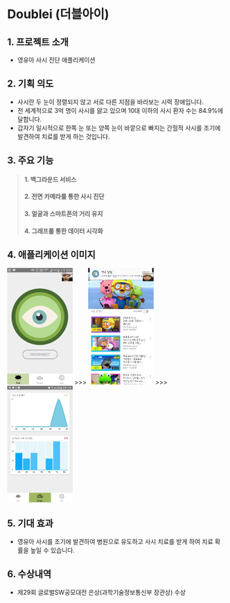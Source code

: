 Doublei (더블아이)
=

## 1. 프로젝트 소개
- 영유아 사시 진단 애플리케이션

## 2. 기획 의도
- 사시란 두 눈이 정렬되지 않고 서로 다른 지점을 바라보는 시력 장애입니다.
- 전 세계적으로 3억 명이 사시를 앓고 있으며 10대 이하의 사시 환자 수는 84.9%에 달합니다.
- 갑자기 일시적으로 한쪽 눈 또는 양쪽 눈이 바깥으로 빠지는 간헐적 사시를 조기에 발견하여 치료를 받게 하는 것입니다.

## 3. 주요 기능
> #### 1. 백그라운드 서비스
> #### 2. 전면 카메라를 통한 사시 진단
> #### 3. 얼굴과 스마트폰의 거리 유지
> #### 4. 그래프를 통한 데이터 시각화

## 4. 애플리케이션 이미지
<img src="./Doublei/image/home.png" width="30%"> >>> <img src="./Doublei/image/distance.png" width="30%"> >>> <img src="./Doublei/image/graph.jpg" width="30%">

## 5. 기대 효과
- 영유아 사시를 조기에 발견하여 병원으로 유도하고 사시 치료를 받게 하여 치료 확률을 높일 수 있습니다.

## 6. 수상내역
- 제29회 글로벌SW공모대전 은상(과학기술정보통신부 장관상) 수상
